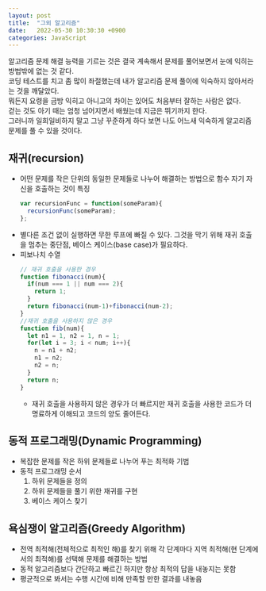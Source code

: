 ```yaml
---
layout: post
title:  "그외 알고리즘"
date:   2022-05-30 10:30:30 +0900
categories: JavaScript
---
```


알고리즘 문제 해결 능력을 기르는 것은 결국 계속해서 문제를 풀어보면서 눈에 익히는 방법밖에 없는 것 같다.  
코딩 테스트를 치고 좀 많이 좌절했는데 내가 알고리즘 문제 풀이에 익숙하지 않아서라는 것을 깨달았다.  
뭐든지 요령을 금방 익히고 아니고의 차이는 있어도 처음부터 잘하는 사람은 없다.  
걷는 것도 아기 때는 엄청 넘어지면서 배웠는데 지금은 뛰기까지 한다.  
그러니까 일희일비하지 말고 그냥 꾸준하게 하다 보면 나도 어느새 익숙하게 알고리즘 문제를 풀 수 있을 것이다.  

## 재귀(recursion)
- 어떤 문제를 작은 단위의 동일한 문제들로 나누어 해결하는 방법으로 함수 자기 자신을 호출하는 것이 특징
  ```js
  var recursionFunc = function(someParam){
    recursionFunc(someParam);
  };
  ```
- 별다른 조건 없이 실행하면 무한 루프에 빠질 수 있다. 그것을 막기 위해 재귀 호출을 멈추는 중단점, 베이스 케이스(base case)가 필요하다.
- 피보나치 수열
  ```js
  // 재귀 호출을 사용한 경우
  function fibonacci(num){
    if(num === 1 || num === 2){
      return 1;
    }
    return fibonacci(num-1)+fibonacci(num-2);
  }
  //재귀 호출을 사용하지 않은 경우
  function fib(num){
    let n1 = 1, n2 = 1, n = 1;
    for(let i = 3; i < num; i++){
      n = n1 + n2;
      n1 = n2;
      n2 = n;
    }
    return n;
  }
  ```
  - 재귀 호출을 사용하지 않은 경우가 더 빠르지만 재귀 호출을 사용한 코드가 더 명료하게 이해되고 코드의 양도 줄어든다.

## 동적 프로그래밍(Dynamic Programming)
- 복잡한 문제를 작은 하위 문제들로 나누어 푸는 최적화 기법
- 동적 프로그래밍 순서
  1. 하위 문제들을 정의
  2. 하위 문제들을 풀기 위한 재귀를 구현
  3. 베이스 케이스 찾기

## 욕심쟁이 알고리즘(Greedy Algorithm)
- 전역 최적해(전체적으로 최적인 해)를 찾기 위해 각 단계마다 지역 최적해(현 단계에서의 최적해)를 선택해 문제를 해결하는 방법
- 동적 알고리즘보다 간단하고 빠르긴 하지만 항상 최적의 답을 내놓지는 못함
- 평균적으로 봐서는 수행 시간에 비해 만족할 만한 결과를 내놓음